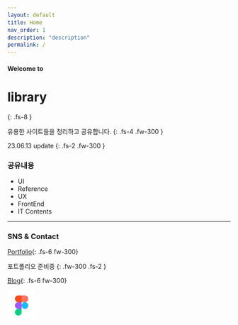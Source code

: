 ```yaml
---
layout: default
title: Home
nav_order: 1
description: "description"
permalink: /
---
```


#### Welcome to
# library
{: .fs-8 }

유용한 사이트들을 정리하고 공유합니다.
{: .fs-4 .fw-300 }

23.06.13 update
{: .fs-2 .fw-300 }

### 공유내용
- UI
- Reference
- UX
- FrontEnd
- IT Contents


---
### SNS & Contact
[Portfolio](#){: .fs-6 fw-300}

포트폴리오 준비중
{: .fw-300 .fs-2 }

[Blog](https://lifewebstudy.com/){: .fs-6 fw-300}

[![Figma-link](/assets/images/ic_figma2.png "Growoong-figma-link")](https://www.figma.com/@growoong)

